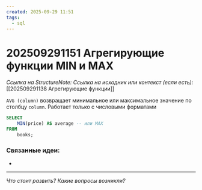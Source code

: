 ```yaml
---
created: 2025-09-29 11:51
tags:
  - sql
---
```

# 202509291151 Агрегирующие функции MIN и MAX

*Ссылка на StructureNote:*
*Ссылка на исходник или контекст (если есть):* [[202509291138 Агрегирующие функции]]

`AVG (column)` возвращает минимальное или максимальное значение по столбцу `column`. Работает только с числовыми форматами

```sql
SELECT 
    MIN(price) AS average -- или MAX
FROM
    books;
```

### Связанные идеи:

* 
---

*Что стоит развить? Какие вопросы возникли?*
